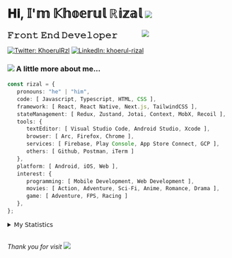 <h1> 𝐇𝐢, 𝕀'𝕞 𝕂𝕙𝕠𝕖𝕣𝕦𝕝 ℝ𝕚𝕫𝕒𝕝 <img src="https://media.giphy.com/media/mGcNjsfWAjY5AEZNw6/giphy.gif" width="50"></h1>
<img align='right' src="https://media.giphy.com/media/v1.Y2lkPTc5MGI3NjExOWI2ajR2NGJubzBsZHFuaHMwajRrcDNsNXJwOG8yb3F0NjhkNXF4OSZlcD12MV9pbnRlcm5hbF9naWZfYnlfaWQmY3Q9cw/fkZukR450RQ1qnGaq9/giphy.gif" width="200">
<strong style="font-size:20px;">𝙵𝚛𝚘𝚗𝚝 𝙴𝚗𝚍 𝙳𝚎𝚟𝚎𝚕𝚘𝚙𝚎𝚛</strong>
</p></em>

[![Twitter: KhoerulRzl](https://img.shields.io/twitter/follow/KhoerulRzl?style=social)](https://twitter.com/KhoerulRzl)
[![LinkedIn: khoerul-rizal](https://img.shields.io/badge/khoerul--rizal-blue?style=flat-square&logo=Linkedin&logoColor=white&link=https://www.linkedin.com/in/khoerul-rizal/)](https://www.linkedin.com/in/khoerul-rizal/)

### <img src="https://media.giphy.com/media/VgCDAzcKvsR6OM0uWg/giphy.gif" width="50"> A little more about me...

```typescript
const rizal = {
   pronouns: "he" | "him",
   code: [ Javascript, Typescript, HTML, CSS ],
   framework: [ React, React Native, Next.js, TailwindCSS ],
   stateManagement: [ Redux, Zustand, Jotai, Context, MobX, Recoil ],
   tools: {
      textEditor: [ Visual Studio Code, Android Studio, Xcode ],
      browser: [ Arc, Firefox, Chrome ],
      services: [ Firebase, Play Console, App Store Connect, GCP ],
      others: [ Github, Postman, iTerm ]
   },
   platform: [ Android, iOS, Web ],
   interest: {
      programming: [ Mobile Development, Web Development ],
      movies: [ Action, Adventure, Sci-Fi, Anime, Romance, Drama ],
      game: [ Adventure, FPS, Racing ]
   },
};
```

<details>
  <summary>𝖬𝗒 𝖲𝗍𝖺𝗍𝗂𝗌𝗍𝗂𝖼𝗌</summary><br/>
   
<!--START_SECTION:waka-->
![Code Time](http://img.shields.io/badge/Code%20Time-202%20hrs%2023%20mins-blue)

![Profile Views](http://img.shields.io/badge/Profile%20Views-1-blue)

**🐱 My GitHub Data** 

> 📦 162.6 kB Used in GitHub's Storage 
 > 
> 🏆 732 Contributions in the Year 2024
 > 
> 💼 Opted to Hire
 > 
> 📜 31 Public Repositories 
 > 
> 🔑 6 Private Repositories 
 > 
**I'm an Early 🐤** 

```text
🌞 Morning                10006 commits       █████████░░░░░░░░░░░░░░░░   34.89 % 
🌆 Daytime                12567 commits       ███████████░░░░░░░░░░░░░░   43.82 % 
🌃 Evening                5972 commits        █████░░░░░░░░░░░░░░░░░░░░   20.83 % 
🌙 Night                  132 commits         ░░░░░░░░░░░░░░░░░░░░░░░░░   00.46 % 
```
📅 **I'm Most Productive on Tuesday** 

```text
Monday                   5738 commits        █████░░░░░░░░░░░░░░░░░░░░   20.01 % 
Tuesday                  6389 commits        ██████░░░░░░░░░░░░░░░░░░░   22.28 % 
Wednesday                4732 commits        ████░░░░░░░░░░░░░░░░░░░░░   16.50 % 
Thursday                 5510 commits        █████░░░░░░░░░░░░░░░░░░░░   19.21 % 
Friday                   4134 commits        ████░░░░░░░░░░░░░░░░░░░░░   14.42 % 
Saturday                 935 commits         █░░░░░░░░░░░░░░░░░░░░░░░░   03.26 % 
Sunday                   1239 commits        █░░░░░░░░░░░░░░░░░░░░░░░░   04.32 % 
```


📊 **This Week I Spent My Time On** 

```text
🕑︎ Time Zone: Asia/Jakarta

💬 Programming Languages: 
Other                    19 hrs 57 mins      ███████████░░░░░░░░░░░░░░   43.94 % 
TypeScript               8 hrs 2 mins        ████░░░░░░░░░░░░░░░░░░░░░   17.70 % 
JavaScript               7 hrs 2 mins        ████░░░░░░░░░░░░░░░░░░░░░   15.49 % 
YAML                     4 hrs 29 mins       ██░░░░░░░░░░░░░░░░░░░░░░░   09.90 % 
Figma Design             2 hrs 47 mins       ██░░░░░░░░░░░░░░░░░░░░░░░   06.13 % 

🔥 Editors: 
VS Code                  27 hrs 16 mins      ███████████████░░░░░░░░░░   60.03 % 
Slack                    10 hrs 28 mins      ██████░░░░░░░░░░░░░░░░░░░   23.03 % 
Figma                    2 hrs 47 mins       ██░░░░░░░░░░░░░░░░░░░░░░░   06.13 % 
Terminal                 2 hrs 28 mins       █░░░░░░░░░░░░░░░░░░░░░░░░   05.44 % 
Xcode                    1 hr 33 mins        █░░░░░░░░░░░░░░░░░░░░░░░░   03.43 % 

💻 Operating System: 
Mac                      45 hrs 26 mins      █████████████████████████   100.00 % 
```

**I Mostly Code in JavaScript** 

```text
JavaScript               41 repos            ██████████████████░░░░░░░   71.93 % 
TypeScript               9 repos             ████░░░░░░░░░░░░░░░░░░░░░   15.79 % 
Go                       2 repos             █░░░░░░░░░░░░░░░░░░░░░░░░   03.51 % 
Jupyter Notebook         1 repo              ░░░░░░░░░░░░░░░░░░░░░░░░░   01.75 % 
Java                     1 repo              ░░░░░░░░░░░░░░░░░░░░░░░░░   01.75 % 
```



**Timeline**

![Lines of Code chart](https://raw.githubusercontent.com/khoerulrizal/khoerulrizal/main/assets/bar_graph.png)


 Last Updated on 07/06/2024 00:42:30 UTC
<!--END_SECTION:waka-->
</details>
<br/>

<em>Thank you for visit</em> <img src="https://media.giphy.com/media/v1.Y2lkPTc5MGI3NjExcHdvNm1qZWtjaGw0ZjdwM3Z3NnY2dHlueTVuODBta2FiY20wM2YybSZlcD12MV9pbnRlcm5hbF9naWZfYnlfaWQmY3Q9cw/tV25tpdKqdFa9x81k2/giphy.gif" width="40">
